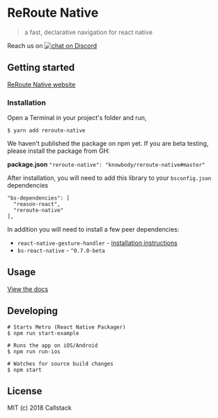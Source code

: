 # ReRoute Native

> a fast, declarative navigation for react native

Reach us on
<a href="https://discord.gg/7uQNEZ">
<img src="https://user-images.githubusercontent.com/7288322/34429152-141689f8-ecb9-11e7-8003-b5a10a5fcb29.png" alt="chat on Discord">
</a>

## Getting started

[ReRoute Native website](https://reroute-native.netlify.com/)

### Installation

Open a Terminal in your project's folder and run,

```
$ yarn add reroute-native
```

We haven't published the package on npm yet. If you are beta testing, please install the package from GH:

**package.json**
`"reroute-native": "knowbody/reroute-native#master"`

After installation, you will need to add this library to your `bsconfig.json` dependencies

```
"bs-dependencies": [
  "reason-react",
  "reroute-native"
],
```

In addition you will need to install a few peer dependencies:

* `react-native-gesture-handler` - [installation instructions](https://github.com/kmagiera/react-native-gesture-handler#installation)
* `bs-react-native` - `^0.7.0-beta`

## Usage

[View the docs](https://reroute-native.netlify.com/docs/get-started.html#usage)

## Developing

```
# Starts Metro (React Native Packager)
$ npm run start-example

# Runs the app on iOS/Android
$ npm run run-ios

# Watches for source build changes
$ npm start
```

## License

MIT (c) 2018 Callstack

